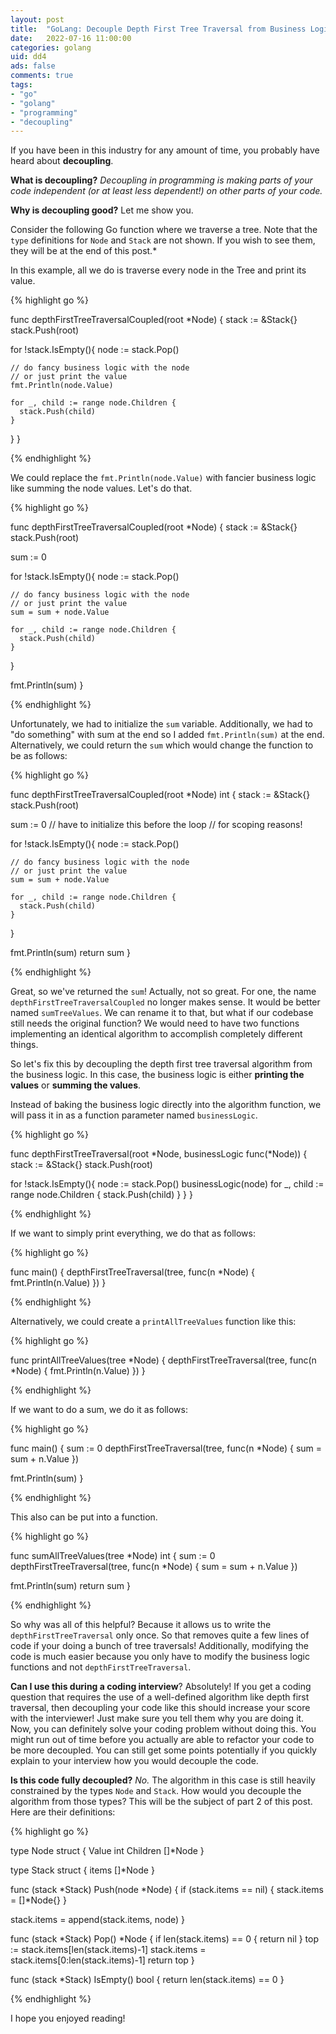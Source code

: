 ```yaml
---
layout: post
title:  "GoLang: Decouple Depth First Tree Traversal from Business Logic"
date:   2022-07-16 11:00:00
categories: golang
uid: dd4
ads: false
comments: true
tags:
- "go"
- "golang"
- "programming"
- "decoupling"
---
```


If you have been in this industry for any amount of
time, you probably have heard about **decoupling**. 

**What is decoupling?** *Decoupling in programming is making parts of your code independent (or at least less dependent!) on other parts of your code.*

**Why is decoupling good?** Let me show you.

Consider the following Go function where we traverse a tree. Note that the `type` definitions for `Node` and `Stack` are not shown. If you wish to see them, they will be at the end of this post.*

In this example, all we do is traverse every node in the Tree and print its value. 

{% highlight go %}

func depthFirstTreeTraversalCoupled(root *Node) {
  stack := &Stack{}
  stack.Push(root)

  for !stack.IsEmpty(){
    node := stack.Pop()

    // do fancy business logic with the node
    // or just print the value
    fmt.Println(node.Value)
    
    for _, child := range node.Children {
      stack.Push(child)
    }
  }
}

{% endhighlight %}

We could replace the `fmt.Println(node.Value)` with fancier business logic like summing the node values. Let's do that.

{% highlight go %}

func depthFirstTreeTraversalCoupled(root *Node) {
  stack := &Stack{}
  stack.Push(root)

  sum := 0

  for !stack.IsEmpty(){
    node := stack.Pop()

    // do fancy business logic with the node
    // or just print the value
    sum = sum + node.Value
    
    for _, child := range node.Children {
      stack.Push(child)
    }
  }

  fmt.Println(sum)
}

{% endhighlight %}

Unfortunately, we had to initialize the `sum` variable. Additionally, we had to "do something" with sum at the end so I added `fmt.Println(sum)` at the end. Alternatively, we could return the `sum` which would change the function to be as follows:

{% highlight go %}

func depthFirstTreeTraversalCoupled(root *Node) int {
  stack := &Stack{}
  stack.Push(root)

  sum := 0 // have to initialize this before the loop
  // for scoping reasons!

  for !stack.IsEmpty(){
    node := stack.Pop()

    // do fancy business logic with the node
    // or just print the value
    sum = sum + node.Value
    
    for _, child := range node.Children {
      stack.Push(child)
    }
  }

  fmt.Println(sum)
  return sum
}

{% endhighlight %}

Great, so we've returned the `sum`! Actually, not so great. For one, the name `depthFirstTreeTraversalCoupled` no longer makes sense. It would be better named `sumTreeValues`. We can rename it to that, but what if our codebase still needs the original function? We would need to have two functions implementing an identical algorithm to accomplish completely different things.

So let's fix this by decoupling the depth first tree traversal algorithm from the business logic. In this case, the business logic is either **printing the values** or **summing the values**.

Instead of baking the business logic directly into the algorithm function, we will pass it in as a function parameter named `businessLogic`. 

{% highlight go %}

func depthFirstTreeTraversal(root *Node,  businessLogic func(*Node)) {
  stack := &Stack{}
  stack.Push(root)

  for !stack.IsEmpty(){
    node := stack.Pop()
    businessLogic(node)
    for _, child := range node.Children {
      stack.Push(child)
    }
  }
}

{% endhighlight %}

If we want to simply print everything, we do that as follows:

{% highlight go %}

func main() {
  depthFirstTreeTraversal(tree, func(n *Node) {
    fmt.Println(n.Value)
  })
}

{% endhighlight %}

Alternatively, we could create a `printAllTreeValues` function like this:

{% highlight go %}

func printAllTreeValues(tree *Node) {
  depthFirstTreeTraversal(tree, func(n *Node) {
    fmt.Println(n.Value)
  })
}

{% endhighlight %}

If we want to do a sum, we do it as follows:

{% highlight go %}

func main() {
  sum := 0
  depthFirstTreeTraversal(tree, func(n *Node) {
    sum = sum + n.Value
  })

  fmt.Println(sum)
}

{% endhighlight %}

This also can be put into a function.

{% highlight go %}

func sumAllTreeValues(tree *Node) int {
  sum := 0
  depthFirstTreeTraversal(tree, func(n *Node) {
    sum = sum + n.Value
  })

  fmt.Println(sum)
  return sum
}

{% endhighlight %}

So why was all of this helpful? Because it allows us to write the `depthFirstTreeTraversal` only once. So that removes quite a few lines of code if your doing a bunch of tree traversals! Additionally, modifying the code is much easier because you only have to modify the business logic functions and not `depthFirstTreeTraversal`. 

**Can I use this during a coding interview**? Absolutely! If you get a coding question that requires the use of a well-defined algorithm like depth first traversal, then decoupling your code like this should increase your score with the interviewer! Just make sure you tell them why you are doing it. Now, you can definitely solve your coding problem without doing this. You might run out of time before you actually are able to refactor your code to be more decoupled. You can still get some points potentially if you quickly explain to your interview how you would decouple the code.

**Is this code fully decoupled?** _No._ The algorithm in this case is still heavily constrained by the types `Node` and `Stack`. How would you decouple the algorithm from those types? This will be the subject of part 2 of this post. Here are their definitions:

{% highlight go %}

type Node struct {
  Value int
  Children []*Node
}

type Stack struct {
  items []*Node
}

func (stack *Stack) Push(node *Node) {
  if (stack.items == nil) {
    stack.items = []*Node{}
  }

  stack.items = append(stack.items, node)
}

func (stack *Stack) Pop() *Node {
  if len(stack.items) == 0 {
    return nil
  }
  top := stack.items[len(stack.items)-1]
  stack.items = stack.items[0:len(stack.items)-1]
  return top
}

func (stack *Stack) IsEmpty() bool {
  return len(stack.items) == 0
}

{% endhighlight %}

I hope you enjoyed reading!